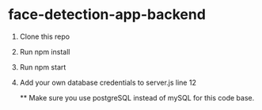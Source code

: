 # face-detection-app-backend
1. Clone this repo
2. Run npm install
3. Run npm start
4. Add your own database credentials to server.js line 12
   
   ** Make sure you use postgreSQL instead of mySQL for this code base.
